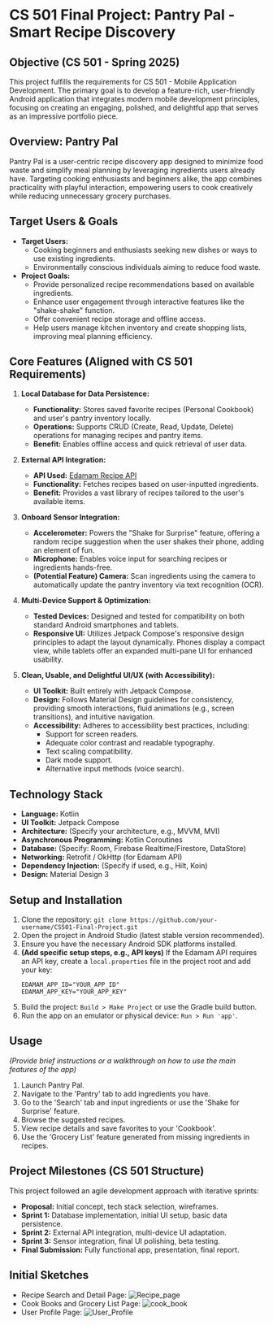# CS 501 Final Project: Pantry Pal - Smart Recipe Discovery

## Objective (CS 501 - Spring 2025)

This project fulfills the requirements for CS 501 - Mobile Application Development. The primary goal is to develop a feature-rich, user-friendly Android application that integrates modern mobile development principles, focusing on creating an engaging, polished, and delightful app that serves as an impressive portfolio piece.

## Overview: Pantry Pal

Pantry Pal is a user-centric recipe discovery app designed to minimize food waste and simplify meal planning by leveraging ingredients users already have. Targeting cooking enthusiasts and beginners alike, the app combines practicality with playful interaction, empowering users to cook creatively while reducing unnecessary grocery purchases.

## Target Users & Goals

*   **Target Users:**
    *   Cooking beginners and enthusiasts seeking new dishes or ways to use existing ingredients.
    *   Environmentally conscious individuals aiming to reduce food waste.
*   **Project Goals:**
    *   Provide personalized recipe recommendations based on available ingredients.
    *   Enhance user engagement through interactive features like the "shake-shake" function.
    *   Offer convenient recipe storage and offline access.
    *   Help users manage kitchen inventory and create shopping lists, improving meal planning efficiency.

## Core Features (Aligned with CS 501 Requirements)

1.  **Local Database for Data Persistence:**
    *   **Functionality:** Stores saved favorite recipes (Personal Cookbook) and user's pantry inventory locally.
    *   **Operations:** Supports CRUD (Create, Read, Update, Delete) operations for managing recipes and pantry items.
    *   **Benefit:** Enables offline access and quick retrieval of user data.

2.  **External API Integration:**
    *   **API Used:** [Edamam Recipe API](https://developer.edamam.com/edamam-recipe-api)
    *   **Functionality:** Fetches recipes based on user-inputted ingredients.
    *   **Benefit:** Provides a vast library of recipes tailored to the user's available items.

3.  **Onboard Sensor Integration:**
    *   **Accelerometer:** Powers the "Shake for Surprise" feature, offering a random recipe suggestion when the user shakes their phone, adding an element of fun.
    *   **Microphone:** Enables voice input for searching recipes or ingredients hands-free.
    *   **(Potential Feature) Camera:** Scan ingredients using the camera to automatically update the pantry inventory via text recognition (OCR).

4.  **Multi-Device Support & Optimization:**
    *   **Tested Devices:** Designed and tested for compatibility on both standard Android smartphones and tablets.
    *   **Responsive UI:** Utilizes Jetpack Compose's responsive design principles to adapt the layout dynamically. Phones display a compact view, while tablets offer an expanded multi-pane UI for enhanced usability.

5.  **Clean, Usable, and Delightful UI/UX (with Accessibility):**
    *   **UI Toolkit:** Built entirely with Jetpack Compose.
    *   **Design:** Follows Material Design guidelines for consistency, providing smooth interactions, fluid animations (e.g., screen transitions), and intuitive navigation.
    *   **Accessibility:** Adheres to accessibility best practices, including:
        *   Support for screen readers.
        *   Adequate color contrast and readable typography.
        *   Text scaling compatibility.
        *   Dark mode support.
        *   Alternative input methods (voice search).

## Technology Stack

*   **Language:** Kotlin
*   **UI Toolkit:** Jetpack Compose
*   **Architecture:** (Specify your architecture, e.g., MVVM, MVI)
*   **Asynchronous Programming:** Kotlin Coroutines
*   **Database:** (Specify: Room, Firebase Realtime/Firestore, DataStore)
*   **Networking:** Retrofit / OkHttp (for Edamam API)
*   **Dependency Injection:** (Specify if used, e.g., Hilt, Koin)
*   **Design:** Material Design 3

## Setup and Installation

1.  Clone the repository: `git clone https://github.com/your-username/CS501-Final-Project.git`
2.  Open the project in Android Studio (latest stable version recommended).
3.  Ensure you have the necessary Android SDK platforms installed.
4.  **(Add specific setup steps, e.g., API keys)** If the Edamam API requires an API key, create a `local.properties` file in the project root and add your key:
    ```properties
    EDAMAM_APP_ID="YOUR_APP_ID"
    EDAMAM_APP_KEY="YOUR_APP_KEY"
    ```
5.  Build the project: `Build > Make Project` or use the Gradle build button.
6.  Run the app on an emulator or physical device: `Run > Run 'app'`.

## Usage

*(Provide brief instructions or a walkthrough on how to use the main features of the app)*

1.  Launch Pantry Pal.
2.  Navigate to the 'Pantry' tab to add ingredients you have.
3.  Go to the 'Search' tab and input ingredients or use the 'Shake for Surprise' feature.
4.  Browse the suggested recipes.
5.  View recipe details and save favorites to your 'Cookbook'.
6.  Use the 'Grocery List' feature generated from missing ingredients in recipes.

## Project Milestones (CS 501 Structure)

This project followed an agile development approach with iterative sprints:

*   **Proposal:** Initial concept, tech stack selection, wireframes.
*   **Sprint 1:** Database implementation, initial UI setup, basic data persistence.
*   **Sprint 2:** External API integration, multi-device UI adaptation.
*   **Sprint 3:** Sensor integration, final UI polishing, beta testing.
*   **Final Submission:** Fully functional app, presentation, final report.

## Initial Sketches

*   Recipe Search and Detail Page:
    ![Recipe_page](images/recipe_search-detail.jpg)
*   Cook Books and Grocery List Page:
    ![cook_book](images/cook_book-grocery_list.jpg)
*   User Profile Page:
    ![User_Profile](images/profile.jpg)


